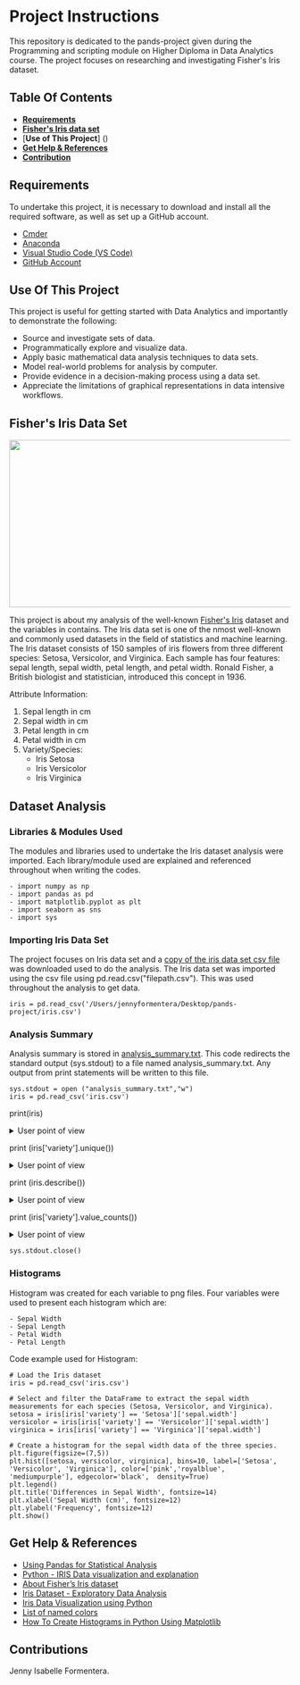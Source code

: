 # Project Instructions
This repository is dedicated to the pands-project given during the Programming and scripting module on Higher Diploma in Data Analytics course. The project focuses on researching and investigating Fisher's Iris dataset.

## Table Of Contents
- [**Requirements**]()
- [**Fisher's Iris data set**]()
- [**Use of This Project**] ()
- [**Get Help & References**]()
- [**Contribution**]()


## Requirements

To undertake this project, it is necessary to download and install all the required software, as well as set up a GitHub account.
- [Cmder](https://cmder.app/)
- [Anaconda](https://www.anaconda.com/products/individual)
- [Visual Studio Code (VS Code)](https://code.visualstudio.com/Download)
- [GitHub Account](https://github.com/jesabelle94)

## Use Of This Project

This project is useful for getting started with Data Analytics and importantly to demonstrate the following:
- Source and investigate sets of data.
- Programmatically explore and visualize data.
- Apply basic mathematical data analysis techniques to data sets.
- Model real-world problems for analysis by computer.
- Provide evidence in a decision-making process using a data set.
- Appreciate the limitations of graphical representations in data intensive workflows.

## Fisher's Iris Data Set

<img src="https://miro.medium.com/v2/resize:fit:1400/format:webp/1*lFC_U5j_Y8IXF4Ga87KNVg.png" width="800" height="300"/>

This project is about my analysis of the well-known [Fisher's Iris](https://archive.ics.uci.edu/dataset/53/iris) dataset and the variables in contains. The Iris 
data set is one of the nmost well-known and commonly used datasets in the field of statistics and machine learning. The Iris dataset consists of 150 samples of 
iris flowers from three different species: Setosa, Versicolor, and Virginica. Each sample has four features: sepal length, sepal width, petal length, and petal 
width. Ronald Fisher, a British biologist and statistician, introduced this concept in 1936.

Attribute Information:
1. Sepal length in cm
2. Sepal width in cm
3. Petal length in cm
4. Petal width in cm
5. Variety/Species:
    - Iris Setosa
    - Iris Versicolor
    - Iris Virginica

## Dataset Analysis
 
### Libraries & Modules Used

 The modules and libraries used to undertake the Iris dataset analysis were imported. Each library/module used are explained and referenced throughout when writing the codes. 

    - import numpy as np
    - import pandas as pd
    - import matplotlib.pyplot as plt
    - import seaborn as sns
    - import sys

### Importing Iris Data Set

The project focuses on Iris data set and a [copy of the iris data set csv file](https://archive.ics.uci.edu/dataset/53/iris) was downloaded used to do the 
analysis. The Iris data set was imported using the csv file using pd.read.csv("filepath.csv"). This was used throughout the analysis to get data. 

    iris = pd.read_csv('/Users/jennyformentera/Desktop/pands-project/iris.csv')

### Analysis Summary

Analysis summary is stored in [analysis_summary.txt](https://github.com/jesabelle94/pands-project/blob/main/analysis_summary.txt). This code redirects the standard output (sys.stdout) to a file named analysis_summary.txt. Any output from print statements will be written to this file.
    
   
    sys.stdout = open ("analysis_summary.txt","w")
    iris = pd.read_csv('iris.csv')

 print(iris)      
<details>
Summary of the entire dataset
           <summary>User point of view</summary>
           <p>

            sepal.length  sepal.width  petal.length  petal.width    variety
            0             5.1          3.5           1.4          0.2     Setosa
            1             4.9          3.0           1.4          0.2     Setosa
            2             4.7          3.2           1.3          0.2     Setosa
            3             4.6          3.1           1.5          0.2     Setosa
            4             5.0          3.6           1.4          0.2     Setosa
            ..            ...          ...           ...          ...        ...
            145           6.7          3.0           5.2          2.3  Virginica
            146           6.3          2.5           5.0          1.9  Virginica
            147           6.5          3.0           5.2          2.0  Virginica
            148           6.2          3.4           5.4          2.3  Virginica
            149           5.9          3.0           5.1          1.8  Virginica

            [150 rows x 5 columns]

</p>
</details>


print (iris['variety'].unique())
<details>
Unique classification/type:
    <summary>User point of view</summary>

    ['Setosa' 'Versicolor' 'Virginica']

</p>
</details>


print (iris.describe())
<details>
Describe the dataset      
    <summary>User point of view</summary>


       sepal.length  sepal.width  petal.length  petal.width
        count    150.000000   150.000000    150.000000   150.000000
        mean       5.843333     3.057333      3.758000     1.199333
        std        0.828066     0.435866      1.765298     0.762238
        min        4.300000     2.000000      1.000000     0.100000
        25%        5.100000     2.800000      1.600000     0.300000
        50%        5.800000     3.000000      4.350000     1.300000
        75%        6.400000     3.300000      5.100000     1.800000
        max        7.900000     4.400000      6.900000     2.500000


</p>
</details>


print (iris['variety'].value_counts())
<details>
Number of occurances of each type
    <summary>User point of view</summary>


    variety
    Setosa        50
    Versicolor    50
    Virginica     50
    Name: count, dtype: int64


</p>
</details>

    sys.stdout.close()


### Histograms

Histogram was created for each variable to png files. Four variables were used to present each histogram which are:
    
    - Sepal Width
    - Sepal Length
    - Petal Width
    - Petal Length

Code example used for Histogram:


    # Load the Iris dataset
    iris = pd.read_csv('iris.csv')

    # Select and filter the DataFrame to extract the sepal width measurements for each species (Setosa, Versicolor, and Virginica).
    setosa = iris[iris['variety'] == 'Setosa']['sepal.width']
    versicolor = iris[iris['variety'] == 'Versicolor']['sepal.width']
    virginica = iris[iris['variety'] == 'Virginica']['sepal.width']

    # Create a histogram for the sepal width data of the three species.
    plt.figure(figsize=(7,5))
    plt.hist([setosa, versicolor, virginica], bins=10, label=['Setosa', 'Versicolor', 'Virginica'], color=['pink','royalblue', 'mediumpurple'], edgecolor='black',  density=True)
    plt.legend()
    plt.title('Differences in Sepal Width', fontsize=14)
    plt.xlabel('Sepal Width (cm)', fontsize=12)
    plt.ylabel('Frequency', fontsize=12)
    plt.show()




## Get Help & References 

- [Using Pandas for Statistical Analysis](https://learncodingfast.compython-for-data-science-how-to-output-basic-summary-statistics-using-a-single-pandas-function/)
- [Python - IRIS Data visualization and explanation](https://www.kaggle.com/code/abhishekkrg/python-iris-data-visualization-and-explanation)
- [About Fisher’s Iris dataset](https://www.angela1c.com/projects/iris_project/the-iris-dataset/)
- [Iris Dataset - Exploratory Data Analysis](https://www.kaggle.com/code/lalitharajesh/iris-dataset-exploratory-data-analysis)
- [Iris Data Visualization using Python](https://www.kaggle.com/code/aschakra/iris-data-visualization-using-python)
- [List of named colors](https://matplotlib.org/stable/gallery/color/named_colors.html)
- [How To Create Histograms in Python Using Matplotlib](https://www.nickmccullum.com/python-visualization/histogram/)
 

## Contributions

Jenny Isabelle Formentera.